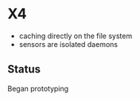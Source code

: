 X4
==

- caching directly on the file system
- sensors are isolated daemons

Status
------

Began prototyping
